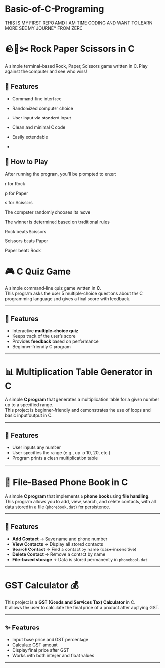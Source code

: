 # Basic-of-C-Programing
THIS IS MY FIRST REPO AMD I AM TIME CODING AND WANT TO LEARN MORE SEE MY JOURNEY FROM ZERO

# 🪨📄✂️ Rock Paper Scissors in C

A simple terminal-based Rock, Paper, Scissors game written in C. Play against the computer and see who wins!

## 📌 Features

- Command-line interface
- Randomized computer choice
- User input via standard input
- Clean and minimal C code
- Easily extendable

- 
## 🧠 How to Play
After running the program, you'll be prompted to enter:

r for Rock

p for Paper

s for Scissors

The computer randomly chooses its move

The winner is determined based on traditional rules:

Rock beats Scissors

Scissors beats Paper

Paper beats Rock


# 🎮 C Quiz Game

A simple command-line quiz game written in **C**.  
This program asks the user 5 multiple-choice questions about the C programming language and gives a final score with feedback.

---

## 📌 Features
- Interactive **multiple-choice quiz**  
- Keeps track of the user’s score  
- Provides **feedback** based on performance  
- Beginner-friendly C program

---

# 📊 Multiplication Table Generator in C

A simple **C program** that generates a multiplication table for a given number up to a specified range.  
This project is beginner-friendly and demonstrates the use of loops and basic input/output in C.

---

## 📌 Features
- User inputs any number  
- User specifies the range (e.g., up to 10, 20, etc.)  
- Program prints a clean multiplication table  

---

# 📒 File-Based Phone Book in C

A simple **C program** that implements a **phone book** using **file handling**.  
This program allows you to add, view, search, and delete contacts, with all data stored in a file (`phonebook.dat`) for persistence.

---

## 📌 Features
- **Add Contact** → Save name and phone number  
- **View Contacts** → Display all stored contacts  
- **Search Contact** → Find a contact by name (case-insensitive)  
- **Delete Contact** → Remove a contact by name  
- **File-based storage** → Data is stored permanently in `phonebook.dat`  

---

# GST Calculator 💰

This project is a **GST (Goods and Services Tax) Calculator** in C.  
It allows the user to calculate the final price of a product after applying GST.

---

## ✨ Features
- Input base price and GST percentage  
- Calculate GST amount  
- Display final price after GST  
- Works with both integer and float values  

---



